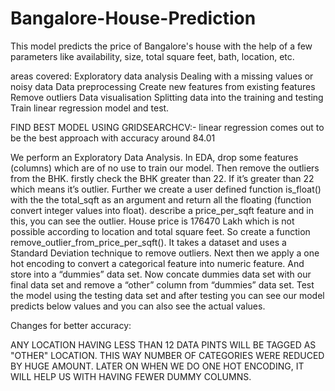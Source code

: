 # Bangalore-House-Prediction

This model predicts the price of Bangalore's house with the help of a few parameters like availability, size, total square feet, bath, location, etc.

areas covered:
Exploratory data analysis
Dealing with a missing values or noisy data
Data preprocessing
Create new features from existing features
Remove outliers
Data visualisation
Splitting data into the training and testing 
Train linear regression model and test.

FIND BEST MODEL USING GRIDSEARCHCV:-
linear regression comes out to be the best approach with accuracy around 84.01 
	
We perform an Exploratory Data Analysis. In EDA, drop some features (columns) which are of no use to train our model. 
Then remove the outliers from the BHK. firstly check the BHK greater than 22. If it’s greater than 22 which means it’s outlier.
Further we create a user defined function is_float()  with the the total_sqft as an argument and return all the floating (function convert integer values into float).
describe a price_per_sqft feature and in this, you can see the outlier. House price is 176470 Lakh which is not possible according to location and total square feet. So create a function remove_outlier_from_price_per_sqft(). It takes a dataset and uses a Standard Deviation technique to remove outliers.
Next then we apply a one hot encoding to convert a categorical feature into numeric feature. And store into a “dummies” data set.
Now concate dummies data set with our final data set and remove a “other” column from “dummies” data set. 
Test the model using the testing data set and after testing you can see our model predicts below values and you can also see the actual values. 

Changes for better accuracy:

ANY LOCATION HAVING LESS THAN 12 DATA PINTS WILL BE TAGGED AS "OTHER" LOCATION. THIS WAY NUMBER OF CATEGORIES WERE REDUCED BY HUGE AMOUNT. LATER ON WHEN WE DO ONE HOT ENCODING, IT WILL HELP US WITH HAVING FEWER DUMMY COLUMNS.
